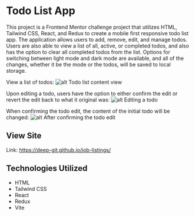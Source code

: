 # Todo List App
This project is a Frontend Mentor challenge project that utilizes HTML, Tailwind CSS, React, and Redux to create a mobile first responsive todo list app. The application allows users to add, remove, edit, and manage todos. Users are also able to view a list of all, active, or completed todos, and also has the option to clear all completed todos from the list. Options for switching between light mode and dark mode are available, and all of the changes, whether it be the mode or the todos, will be saved to local storage. 

View a list of todos:
![alt Todo list content view](https://github.com/deep-git/todo-list/public/view_list.png)

Upon editing a todo, users have the option to either confirm the edit or revert the edit back to what it original was:
![alt Editing a todo](https://github.com/deep-git/todo-list/public/edit_todo.png?raw=true)

When confirming the todo edit, the content of the initial todo will be changed:
![alt After confirming the todo edit](https://github.com/deep-git/todo-list/public/after_edit.png?raw=true)

## View Site
Link: https://deep-git.github.io/job-listings/

## Technologies Utilized
- HTML
- Tailwind CSS
- React
- Redux
- Vite
